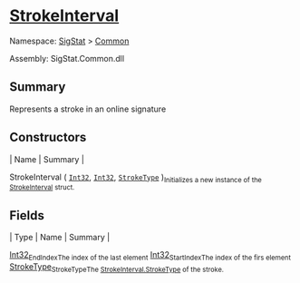 # [StrokeInterval](./StrokeInterval.md)

Namespace: [SigStat]() > [Common](./README.md)

Assembly: SigStat.Common.dll

## Summary
Represents a stroke in an online signature

## Constructors

| Name | Summary | 

StrokeInterval ( [`Int32`](https://docs.microsoft.com/en-us/dotnet/api/System.Int32), [`Int32`](https://docs.microsoft.com/en-us/dotnet/api/System.Int32), [`StrokeType`](./StrokeType.md) )<sub>Initializes a new instance of the [StrokeInterval](https://github.com/hargitomi97/sigstat/blob/master/docs/md/SigStat/Common/StrokeInterval.md) struct.</sub>


## Fields

| Type | Name | Summary | 

[Int32](https://docs.microsoft.com/en-us/dotnet/api/System.Int32)<sub>EndIndex</sub><sub>The index of the last element</sub>
[Int32](https://docs.microsoft.com/en-us/dotnet/api/System.Int32)<sub>StartIndex</sub><sub>The index of the firs element</sub>
[StrokeType](./StrokeType.md)<sub>StrokeType</sub><sub>The [StrokeInterval.StrokeType](https://github.com/hargitomi97/sigstat/blob/master/docs/md/SigStat/Common/StrokeInterval.md) of the stroke.</sub>


